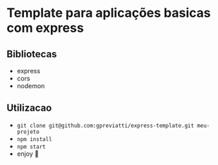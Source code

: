 # Template para aplicações basicas com express

## Bibliotecas
- express
- cors
- nodemon

## Utilizacao

- `git clone git@github.com:gpreviatti/express-template.git meu-projeto`
- `npm install`
- `npm start`
- enjoy 🎉
